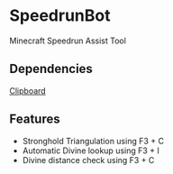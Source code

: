 # SpeedrunBot
Minecraft Speedrun Assist Tool

## Dependencies
[Clipboard](https://pypi.org/project/clipboard/)

## Features
- Stronghold Triangulation using F3 + C
- Automatic Divine lookup using F3 + I
- Divine distance check using F3 + C
